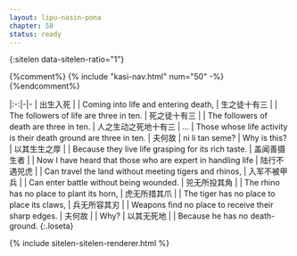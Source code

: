 ```yaml
---
layout: lipu-nasin-pona
chapter: 50
status: ready
---
```


{:sitelen data-sitelen-ratio="1"}

{%comment%}
{% include "kasi-nav.html" num="50" -%}
{%endcomment%}

|:-:|-|-
| 出生入死           |                 | Coming into life and entering death,
| 生之徒<wbr/>十有三 |                 | The followers of life are three in ten.
| 死之徒<wbr/>十有三 |                 | The followers of death are three in ten.
| 人之生<wbr/>动之死地<wbr/>十有三 | ...  | Those whose life activity is their death ground are three in ten.
| 夫何故             | ni li tan seme? | Why is this?
| 以其生<wbr/>生之厚 |                 | Because they live life grasping for its rich taste.
| 盖闻善摄生者       |                 | Now I have heard that those who are expert in handling life
| 陆行不遇兕虎       |                 | Can travel the land without meeting tigers and rhinos,
| 入军不被甲兵       |                 | Can enter battle without being wounded.
| 兕无所投其角       |                 | The rhino has no place to plant its horn,
| 虎无所措其爪       |                 | The tiger has no place to place its claws,
| 兵无所容其刃       |                 | Weapons find no place to receive their sharp edges.
| 夫何故             |                 | Why?
| 以其无死地         |                 | Because he has no death-ground.
{:.loseta}

{% include sitelen-sitelen-renderer.html %}
